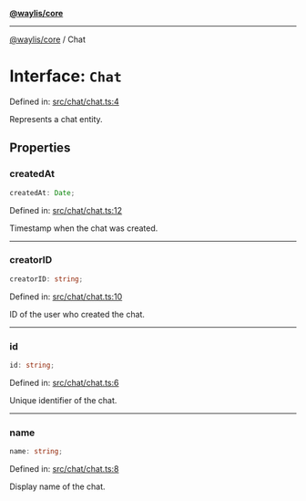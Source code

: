 [**@waylis/core**](../index.md)

***

[@waylis/core](../index.md) / Chat

# Interface: `Chat`

Defined in: [src/chat/chat.ts:4](https://github.com/waylis/core/blob/cf814abeb0d255c46b018529492ef3597811d428/src/chat/chat.ts#L4)

Represents a chat entity.

## Properties

### createdAt

```ts
createdAt: Date;
```

Defined in: [src/chat/chat.ts:12](https://github.com/waylis/core/blob/cf814abeb0d255c46b018529492ef3597811d428/src/chat/chat.ts#L12)

Timestamp when the chat was created.

***

### creatorID

```ts
creatorID: string;
```

Defined in: [src/chat/chat.ts:10](https://github.com/waylis/core/blob/cf814abeb0d255c46b018529492ef3597811d428/src/chat/chat.ts#L10)

ID of the user who created the chat.

***

### id

```ts
id: string;
```

Defined in: [src/chat/chat.ts:6](https://github.com/waylis/core/blob/cf814abeb0d255c46b018529492ef3597811d428/src/chat/chat.ts#L6)

Unique identifier of the chat.

***

### name

```ts
name: string;
```

Defined in: [src/chat/chat.ts:8](https://github.com/waylis/core/blob/cf814abeb0d255c46b018529492ef3597811d428/src/chat/chat.ts#L8)

Display name of the chat.
